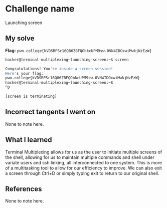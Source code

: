 # Challenge name
Launching screen

## My solve
**Flag:** `pwn.college{kVDSRPSr16Q86ZBFQObkcUPM9sw.0VN4IDOxwiMwkjNzEzW}`

```bash
hacker@terminal-multiplexing~launching-screen:~$ screen

Congratulations! You're inside a screen session!
Here's your flag:
pwn.college{kVDSRPSr16Q86ZBFQObkcUPM9sw.0VN4IDOxwiMwkjNzEzW}
hacker@terminal-multiplexing~launching-screen:~$
^D

[screen is terminating]
```

## Incorrect tangents I went on
None to note here.

## What I learned
Terminal Multiplexing allows for us as the user to initiate multiple screens of the shell, allowing for us to maintain multiple commands and shell under variate users and ssh linking, all interconnected to one system. This is more of a multitasking tool to allow for our efficiency to improve. We can also exit a screen through Ctrl+D or simply typing exit to return to our original shell.

## References 
None to note here.
